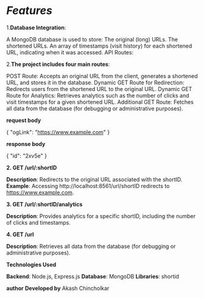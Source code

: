 # *Features*

1.**Database Integration**:

A MongoDB database is used to store:
The original (long) URLs.
The shortened URLs.
An array of timestamps (visit history) for each shortened URL, indicating when it was accessed.
API Routes:



2.**The project includes four main routes**:

POST Route: Accepts an original URL from the client, generates a shortened URL, and stores it in the database.
Dynamic GET Route for Redirection: Redirects users from the shortened URL to the original URL.
Dynamic GET Route for Analytics: Retrieves analytics such as the number of clicks and visit timestamps for a given shortened URL.
Additional GET Route: Fetches all data from the database (for debugging or administrative purposes).

**request body**


{
   "ogLink": "https://www.example.com"
}


**response body**

{
   "id": "2xv5e"
}


 **2. GET /url/:shortID**

**Description**: Redirects to the original URL associated with the shortID.
**Example**: Accessing http://localhost:8561/url/shortID redirects to https://www.example.com.


 **3. GET /url/:shortID/analytics**

**Description**: Provides analytics for a specific shortID, including the number of clicks and timestamps.

**4. GET /url**

**Description**: Retrieves all data from the database (for debugging or administrative purposes).

**Technologies Used**

**Backend**: Node.js, Express.js
**Database**: MongoDB
**Libraries**: shortid


 **author**
**Developed by** Akash Chincholkar
